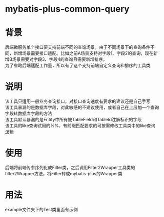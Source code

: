 # mybatis-plus-common-query
# 背景
后端微服务单个接口要支持前端不同的查询场景，由于不同场景下的查询条件不同，新增场景需要接口适配。比如之前A场景支持对字段1、字段2的查询，现在新增B场景需要对字段3、字段4的查询且需要新增排序。</br>
为了省略后端适配工作量，所以有了这个支持前端自定义查询和排序的工具类

# 说明
该工具只适用一般业务查询接口，对接口查询速度有要求的建议还是自己手写</br>
该工具暴漏的是数据库字段，对此敏感的不建议使用，或者自己在上层加一个查询字段转数据库字段的方法</br>
该工具默认暴漏的是Entity中所有被TableField和TableId注解标识的字段</br>
该工具的like查询试用的%%，有前缀匹配要求的可按需修改工具类中的like查询逻辑

# 使用
后端将前端传参序列化成Filter类，之后调用Filter2Wrapper工具类的filter2Wrapper方法，将Filter转成mybatis-plus的Wrapper类

# 用法
example文件夹下的Test类里面有示例
